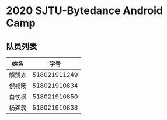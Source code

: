 # 2020 SJTU-Bytedance Android Camp

## 队员列表

| 姓名 | 学号 |
| ---- | ---- |
| 解煚焱 |518021911249|
|倪祯旸 |518021910834|
|白忱枫 |518021910850|
|杨弈骋 |518021910838|

